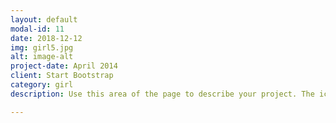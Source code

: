 ```yaml
---
layout: default
modal-id: 11
date: 2018-12-12
img: girl5.jpg
alt: image-alt
project-date: April 2014
client: Start Bootstrap
category: girl
description: Use this area of the page to describe your project. The icon above is part of a free icon set by <a href="https://sellfy.com/p/8Q9P/jV3VZ/">Flat Icons</a>. On their website, you can download their free set with 16 icons, or you can purchase the entire set with 146 icons for only $12!

---
```


